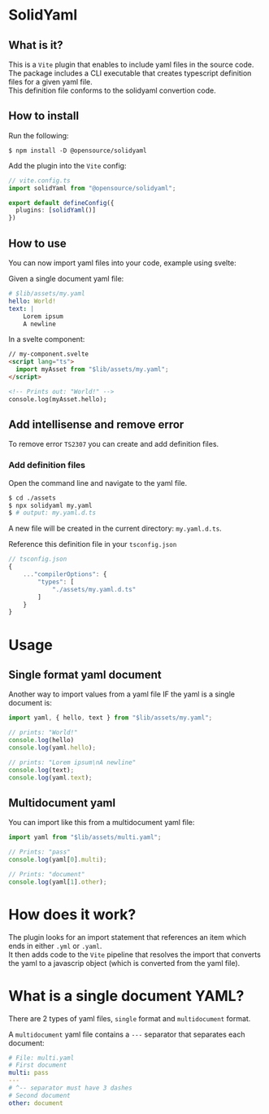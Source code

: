 # SolidYaml

## What is it?
This is a `Vite` plugin that enables to include yaml files in the source code.  
The package includes a CLI executable that creates typescript definition files for a given yaml file.  
This definition file conforms to the solidyaml convertion code.

## How to install
Run the following:

```console
$ npm install -D @opensource/solidyaml
```

Add the plugin into the `Vite` config:

```typescript
// vite.config.ts
import solidYaml from "@opensource/solidyaml";

export default defineConfig({
  plugins: [solidYaml()]
})
```

## How to use
You can now import yaml files into your code, example using svelte:

Given a single document yaml file:

```yaml
# $lib/assets/my.yaml
hello: World!
text: |
    Lorem ipsum
    A newline
```

In a svelte component:

```html
// my-component.svelte
<script lang="ts">
  import myAsset from "$lib/assets/my.yaml";
</script>

<!-- Prints out: "World!" -->
console.log(myAsset.hello);
```

## Add intellisense and remove error

To remove error `TS2307` you can create and add definition files.

### Add definition files
Open the command line and navigate to the yaml file.

``` bash
$ cd ./assets
$ npx solidyaml my.yaml
$ # output: my.yaml.d.ts
```

A new file will be created in the current directory: `my.yaml.d.ts`.

Reference this definition file in your `tsconfig.json`

``` typescript
// tsconfig.json
{
    ..."compilerOptions": {
        "types": [
            "./assets/my.yaml.d.ts"
        ]
    }
}
```

# Usage

## Single format yaml document
Another way to import values from a yaml file IF the yaml is a single document is:

```typescript
import yaml, { hello, text } from "$lib/assets/my.yaml";

// prints: "World!"
console.log(hello)
console.log(yaml.hello);

// prints: "Lorem ipsum\nA newline"
console.log(text);
console.log(yaml.text);

```

## Multidocument yaml
You can import like this from a multidocument yaml file:


```typescript
import yaml from "$lib/assets/multi.yaml";

// Prints: "pass"
console.log(yaml[0].multi);

// Prints: "document"
console.log(yaml[1].other);
```



# How does it work?
The plugin looks for an import statement that references an item which ends in either `.yml` or `.yaml`.  
It then adds code to the `Vite` pipeline that resolves the import that converts the yaml to a javascrip object (which is converted from the yaml file).


# What is a single document YAML?
There are 2 types of yaml files, `single` format and `multidocument` format.

A `multidocument` yaml file contains a `---` separator that separates each document:

```yaml
# File: multi.yaml
# First document
multi: pass
---
# ^-- separator must have 3 dashes
# Second document
other: document
```